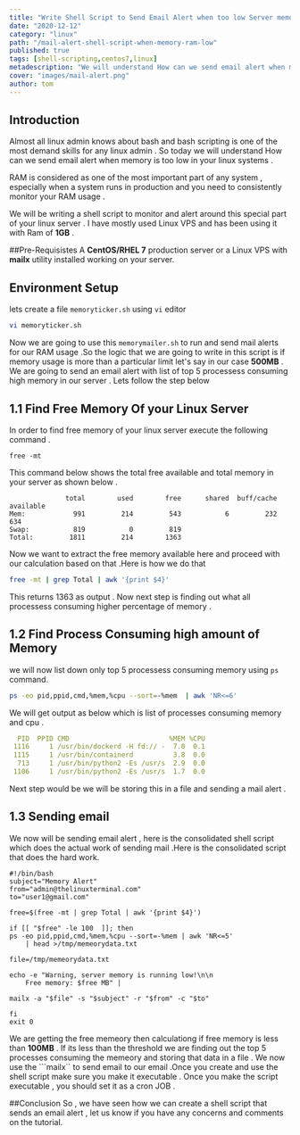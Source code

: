 ```yaml
---
title: "Write Shell Script to Send Email Alert when too low Server memory "
date: "2020-12-12"
category: "linux"
path: "/mail-alert-shell-script-when-memory-ram-low"
published: true
tags: [shell-scripting,centos7,linux]
metadescription: "We will understand How can we send email alert when memory is too low in your linux systems.RAM is considered as one of the most important part of any system , especially when a system runs in production and you need to consistently monitor your RAM usage."
cover: "images/mail-alert.png"
author: tom
---
```


## Introduction

Almost all linux admin knows about bash and bash scripting is one of the most demand skills for any linux admin . So today we will understand How can we send email alert when memory is too low in your linux systems .

RAM is considered as one of the most important part of any system , especially when a system runs in production and you need to consistently monitor your RAM usage . 

We will be writing a shell script to monitor and alert around this special part of your linux server . I have mostly used Linux VPS and has been using it with Ram of **1GB** .


##Pre-Requisistes
A **CentOS/RHEL 7**  production server or a Linux VPS with **mailx** utility installed working on your server.

## Environment Setup
lets create a file `memoryticker.sh` using `vi` editor 
```bash
vi memoryticker.sh
```
Now we are going to use this `memorymailer.sh` to run and send mail alerts for our RAM usage .So the logic that we are going to write in this script is if memory usage is more than a particular limit let's say in our case **500MB** .
We are going to send an email alert with list of top 5 processess consuming high memory in our server . Lets follow the step below 

## 1.1 Find Free Memory Of your Linux  Server 
In order to find free memory of your linux server execute the following command . 

```shell
free -mt
```
This command below shows the total free available and total memory in your server as shown below .

```text
              total        used        free      shared  buff/cache   available
Mem:            991         214         543           6         232         634
Swap:           819           0         819
Total:         1811         214        1363
```
Now we want to extract the free memory available here and proceed with our calculation based on that .Here is how we do that 
```bash
free -mt | grep Total | awk '{print $4}'
```
This returns 1363 as output . Now next step is finding out what all processess consuming higher percentage of memory .

## 1.2 Find Process Consuming high amount of Memory 
we will now list down only top 5 processess consuming memory using ```ps``` command.
```bash
ps -eo pid,ppid,cmd,%mem,%cpu --sort=-%mem  | awk 'NR<=6'
```
We will get output as below which is list of processes consuming memory and cpu .

```yaml
  PID  PPID CMD                         %MEM %CPU
 1116     1 /usr/bin/dockerd -H fd:// -  7.0  0.1
 1115     1 /usr/bin/containerd          3.8  0.0
  713     1 /usr/bin/python2 -Es /usr/s  2.9  0.0
 1106     1 /usr/bin/python2 -Es /usr/s  1.7  0.0
```
Next step would be we will be storing this in a file and sending a mail alert .
## 1.3 Sending email 
We now will be sending email alert , here is the consolidated shell script which does the actual work of sending mail .Here is the consolidated script that does the hard work.

```shell
#!/bin/bash 
subject="Memory Alert"
from="admin@thelinuxterminal.com"
to="user1@gmail.com"

free=$(free -mt | grep Total | awk '{print $4}')

if [[ "$free" -le 100  ]]; then
ps -eo pid,ppid,cmd,%mem,%cpu --sort=-%mem | awk 'NR<=5'
    | head >/tmp/memeorydata.txt

file=/tmp/memeorydata.txt

echo -e "Warning, server memory is running low!\n\n
    Free memory: $free MB" |

mailx -a "$file" -s "$subject" -r "$from" -c "$to"

fi
exit 0

```
We are getting the free memeory then calculationg if free memory is less than **100MB** . If its less than the threshold we are finding out the top 5 processes consuming the memeory and storing that data in a file . 
We now use the ```mailx`` to send email to our email .Once you create and use the shell script make sure you make it executable . 
Once you make the script executable , you should set it as a cron JOB .

##Conclusion 
So , we have seen how we can create a shell script that sends an email alert , let us know if you have any concerns and comments on the tutorial.
